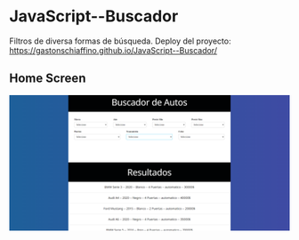 # JavaScript--Buscador
Filtros de diversa formas de búsqueda.
Deploy del proyecto: https://gastonschiaffino.github.io/JavaScript--Buscador/

## Home Screen
![home](/css/assets/homescreen-buscador.png)
